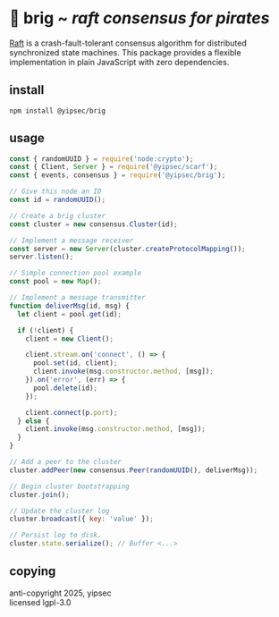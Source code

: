 # 🦜 brig ~ *raft consensus for pirates*

[Raft](https://raft.github.io/raft.pdf) is a crash-fault-tolerant consensus 
algorithm for distributed synchronized state machines. This package provides 
a flexible implementation in plain JavaScript with zero dependencies.

## install

```
npm install @yipsec/brig
```

## usage

```js
const { randomUUID } = require('node:crypto');
const { Client, Server } = require('@yipsec/scarf');
const { events, consensus } = require('@yipsec/brig');

// Give this node an ID
const id = randomUUID();

// Create a brig cluster
const cluster = new consensus.Cluster(id);

// Implement a message receiver
const server = new Server(cluster.createProtocolMapping());
server.listen();

// Simple connection pool example
const pool = new Map();

// Implement a message transmitter
function deliverMsg(id, msg) {
  let client = pool.get(id);

  if (!client) {
    client = new Client();

    client.stream.on('connect', () => {
      pool.set(id, client);
      client.invoke(msg.constructor.method, [msg]);
    }).on('error', (err) => {
      pool.delete(id);
    });

    client.connect(p.port);
  } else {
    client.invoke(msg.constructor.method, [msg]);
  }
}

// Add a peer to the cluster
cluster.addPeer(new consensus.Peer(randomUUID(), deliverMsg));

// Begin cluster bootstrapping
cluster.join();

// Update the cluster log
cluster.broadcast({ key: 'value' });

// Persist log to disk.
cluster.state.serialize(); // Buffer <...>
```

## copying

anti-copyright 2025, yipsec  
licensed lgpl-3.0
